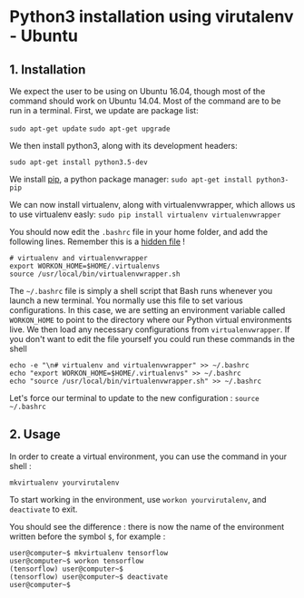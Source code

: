 Python3 installation using virutalenv - Ubuntu
======================================

## 1. Installation
We expect the user to be using on Ubuntu 16.04, though most of the command should work on Ubuntu 14.04. Most of the command are to be run in a terminal.
First, we update are package list:

```sudo apt-get update```
```sudo apt-get upgrade```

We then install python3, along with its development headers:

```sudo apt-get install python3.5-dev```

We install [pip](https://en.wikipedia.org/wiki/Pip_(package_manager)), a python package manager:
```sudo apt-get install python3-pip```

We can now install virtualenv, along with virtualenvwrapper, which allows us to use virtualenv easly:
```sudo pip install virtualenv virtualenvwrapper```

You should now edit the `.bashrc` file in your home folder, and add the following lines. Remember this is a [hidden file](https://askubuntu.com/questions/470837/how-to-show-hidden-folders-in-ubuntu-14-04#470849) !

```
# virtualenv and virtualenvwrapper
export WORKON_HOME=$HOME/.virtualenvs
source /usr/local/bin/virtualenvwrapper.sh
```
The `~/.bashrc`  file is simply a shell script that Bash runs whenever you launch a new terminal. You normally use this file to set various configurations. In this case, we are setting an environment variable called `WORKON_HOME`  to point to the directory where our Python virtual environments live. We then load any necessary configurations from `virtualenvwrapper`. If you don't want to edit the file yourself you could run these commands in the shell
```
echo -e "\n# virtualenv and virtualenvwrapper" >> ~/.bashrc
echo "export WORKON_HOME=$HOME/.virtualenvs" >> ~/.bashrc
echo "source /usr/local/bin/virtualenvwrapper.sh" >> ~/.bashrc
```

Let's force our terminal to update to the new configuration :
```source ~/.bashrc```

## 2. Usage

In order to create a virtual environment, you can use the command in your shell :
 
 ```mkvirtualenv yourvirutalenv```
 
 To start working in the environment, use ```workon yourvirutalenv```, and ```deactivate``` to exit.

You should see the difference : there is now the name of the environment written before the symbol `$`, for example :

```
user@computer~$ mkvirtualenv tensorflow
user@computer~$ workon tensorflow
(tensorflow) user@computer~$
(tensorflow) user@computer~$ deactivate
user@computer~$
```

